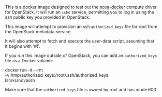 This is a docker image designed to test out the [nova-docker][]
compute driver for OpenStack.  It will run an `sshd` service,
permitting you to log in using the ssh public key you provided in
OpenStack.

This image will attempt to provision an ssh `authorized_keys` file for
root from the OpenStack metadata service.

It will also attempt to fetch and execute the user-data script,
assuming that it begins with '#!'.

If you run this image outside of OpenStack, you can add an
`authorized_keys` file as a Docker volume:

   docker run -it --rm \
      -v /tmp/authorized_keys:/root/.ssh/authorized_keys \
      larsks/novassh

Make sure that the `authorized_keys` file is owned by root and has
mode 600.

[nova-docker]: https://wiki.openstack.org/wiki/Docker

